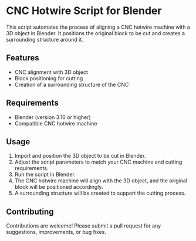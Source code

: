 # CNC Hotwire Script for Blender

This script automates the process of aligning a CNC hotwire machine with a 3D object in Blender. It positions the original block to be cut and creates a surrounding structure around it.

## Features

- CNC alignment with 3D object
- Block positioning for cutting
- Creation of a surrounding structure of the CNC

## Requirements

- Blender (version 3.10 or higher)
- Compatible CNC hotwire machine

## Usage

1. Import and position the 3D object to be cut in Blender.
2. Adjust the script parameters to match your CNC machine and cutting requirements.
3. Run the script in Blender.
4. The CNC hotwire machine will align with the 3D object, and the original block will be positioned accordingly.
5. A surrounding structure will be created to support the cutting process.

## Contributing

Contributions are welcome! Please submit a pull request for any suggestions, improvements, or bug fixes.

